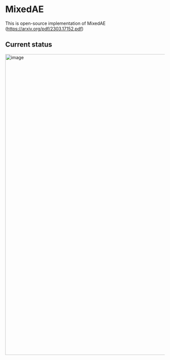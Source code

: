 # MixedAE
This is open-source implementation of MixedAE (https://arxiv.org/pdf/2303.17152.pdf)

## Current status
<img width="952" alt="image" src="https://github.com/Natyren/MixedAE/assets/51296182/e19e7a50-4be0-4663-a25d-6bdd033cff4b">
